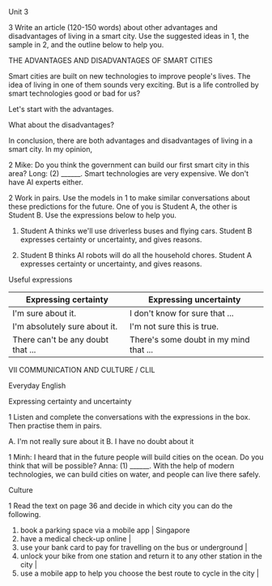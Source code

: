 Unit 3

3 Write an article (120-150 words) about other advantages and disadvantages of living in a smart city. Use the suggested ideas in 1, the sample in 2, and the outline below to help you.

THE ADVANTAGES AND DISADVANTAGES OF SMART CITIES

Smart cities are built on new technologies to improve people's lives. The idea of living in one of them sounds very exciting. But is a life controlled by smart technologies good or bad for us?

Let's start with the advantages.

What about the disadvantages?

In conclusion, there are both advantages and disadvantages of living in a smart city. In my opinion,

2
Mike: Do you think the government can build our first smart city in this area?
Long: (2) ______. Smart technologies are very expensive. We don't have AI experts either.

2 Work in pairs. Use the models in 1 to make similar conversations about these predictions for the future. One of you is Student A, the other is Student B. Use the expressions below to help you.

1. Student A thinks we'll use driverless buses and flying cars. Student B expresses certainty or uncertainty, and gives reasons.

2. Student B thinks AI robots will do all the household chores. Student A expresses certainty or uncertainty, and gives reasons.

Useful expressions

Expressing certainty | Expressing uncertainty
--- | ---
I'm sure about it. | I don't know for sure that ...
I'm absolutely sure about it. | I'm not sure this is true.
There can't be any doubt that ... | There's some doubt in my mind that ...

VII COMMUNICATION AND CULTURE / CLIL

Everyday English

Expressing certainty and uncertainty

1 Listen and complete the conversations with the expressions in the box. Then practise them in pairs.

A. I'm not really sure about it
B. I have no doubt about it

1
Minh: I heard that in the future people will build cities on the ocean. Do you think that will be possible?
Anna: (1) ______. With the help of modern technologies, we can build cities on water, and people can live there safely.

Culture

1 Read the text on page 36 and decide in which city you can do the following.

1. book a parking space via a mobile app | Singapore
2. have a medical check-up online |
3. use your bank card to pay for travelling on the bus or underground |
4. unlock your bike from one station and return it to any other station in the city |
5. use a mobile app to help you choose the best route to cycle in the city |